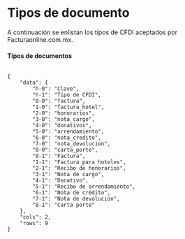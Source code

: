 # Tipos de documento

A continuación se enlistan los tipos de CFDI aceptados por Facturaonline.com.mx.


#### Tipos de documentos

```

{
    "data": {
        "h-0": "Clave",
        "h-1": "Tipo de CFDI",
        "0-0": "factura",
        "1-0": "factura_hotel",
        "2-0": "honorarios",
        "3-0": "nota_cargo",
        "4-0": "donativos",
        "5-0": "arrendamiento",
        "6-0": "nota_credito",
        "7-0": "nota_devolucion",
        "8-0": "carta_porte",
        "0-1": "Factura",
        "1-1": "Factura para hoteles",
        "2-1": "Recibo de honorarios",
        "3-1": "Nota de cargo",
        "4-1": "Donativo",
        "5-1": "Recibo de arrendamiento",
        "6-1": "Nota de crédito",
        "7-1": "Nota de devolución",
        "8-1": "Carta porte"
    },
    "cols": 2,
    "rows": 9
}

```
